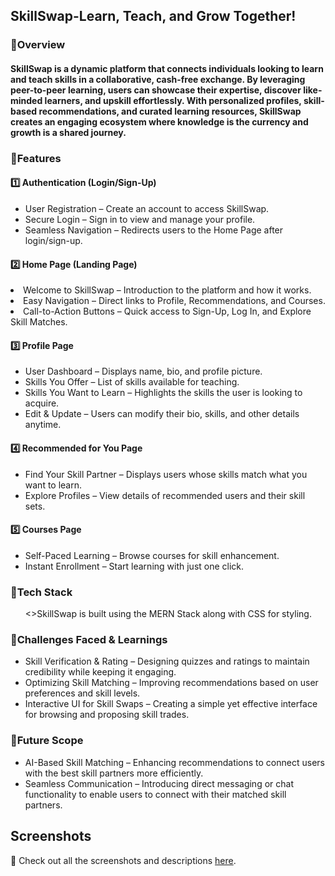 ## SkillSwap-Learn, Teach, and Grow Together!
### 🔹Overview
#### SkillSwap is a dynamic platform that connects individuals looking to learn and teach skills in a collaborative, cash-free exchange. By leveraging peer-to-peer learning, users can showcase their expertise, discover like-minded learners, and upskill effortlessly. With personalized profiles, skill-based recommendations, and curated learning resources, SkillSwap creates an engaging ecosystem where knowledge is the currency and growth is a shared journey.
### 🔹Features
#### 1️⃣ Authentication (Login/Sign-Up)
<ul>
<li>User Registration – Create an account to access SkillSwap.</li>
<li>Secure Login – Sign in to view and manage your profile.</li>
<li>Seamless Navigation – Redirects users to the Home Page after login/sign-up.</li>
</ul>

#### 2️⃣ Home Page (Landing Page)
<li>Welcome to SkillSwap – Introduction to the platform and how it works.</li>
<li>Easy Navigation – Direct links to Profile, Recommendations, and Courses.</li>
<li>Call-to-Action Buttons – Quick access to Sign-Up, Log In, and Explore Skill Matches.</li>
</ul>

#### 3️⃣ Profile Page
<ul>
<li>User Dashboard – Displays name, bio, and profile picture.</li>
<li>Skills You Offer – List of skills available for teaching.</li>
<li>Skills You Want to Learn – Highlights the skills the user is looking to acquire.</li>
<li>Edit & Update – Users can modify their bio, skills, and other details anytime.</li>
</ul>

#### 4️⃣ Recommended for You Page
<ul>
<li>Find Your Skill Partner – Displays users whose skills match what you want to learn.</li>
<li>Explore Profiles – View details of recommended users and their skill sets.</li>
<!-- <li>Direct Interaction – Users can check profiles and manually decide whom to connect with.</li> -->
</ul>

#### 5️⃣ Courses Page
<ul>
<li>Self-Paced Learning – Browse courses for skill enhancement.</li>
<!-- <li>Detailed Course Info – Each course includes a title, description, and category.</li> -->
<li>Instant Enrollment – Start learning with just one click.</li>
</ul>

### 🔹Tech Stack
<ul>
<>SkillSwap is built using the MERN Stack along with CSS for styling.</li>
</ul>

### 🔹Challenges Faced & Learnings
<ul>
<li>Skill Verification & Rating – Designing quizzes and ratings to maintain credibility while keeping it engaging.</li>
<li>Optimizing Skill Matching – Improving recommendations based on user preferences and skill levels.</li>
<li>Interactive UI for Skill Swaps – Creating a simple yet effective interface for browsing and proposing skill trades.</li>
</ul>

### 🔹Future Scope
<ul>
<li>AI-Based Skill Matching – Enhancing recommendations to connect users with the best skill partners more efficiently.</li>
<li>Seamless Communication – Introducing direct messaging or chat functionality to enable users to connect with their matched skill partners.</li>
<!-- <li>Gamification & Achievements – Implementing badges, leaderboards, and interactive challenges to boost user motivation.</li> -->
</ul>


## Screenshots  
📸 Check out all the screenshots and descriptions [here](screenshots/screenshots.md).


